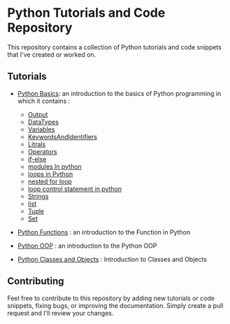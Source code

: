 # Python Tutorials and Code Repository

This repository contains a collection of Python tutorials and code snippets that I've created or worked on.

## Tutorials

- [Python Basics](https://github.com/Akash11gavhane/Python/tree/master/python%20Jupyter%20files): an introduction to the basics of Python programming in which it contains : 
  - [Output](https://github.com/Akash11gavhane/Python/blob/master/python%20Jupyter%20files/Python%20Basics/1%20output.ipynb)
  - [DataTypes]()
  - [Variables]()
  - [KeywordsAndIdentifiers]()
  - [Litrals]()
  - [Operators]()
  - [if-else]()
  - [modules In python]()
  - [loops in Python]()
  - [nested for loop]()
  - [loop control statement in python]()
  - [Strings]()
  - [list]()
  - [Tuple]()
  - [Set]()
  
  
- [Python Functions](https://github.com/Akash11gavhane/Python/tree/master/python%20Jupyter%20files/Functions) : an introduction to the Function in Python
- [Python OOP](https://github.com/Akash11gavhane/Python/tree/master/python%20Jupyter%20files/Python%20OOP) : an introduction to the Python OOP
- [Python Classes and Objects](https://github.com/Akash11gavhane/Python/tree/master/python%20Jupyter%20files/Python%20classes%20and%20Objects) : Introduction to Classes and Objects

## Contributing

Feel free to contribute to this repository by adding new tutorials or code snippets, fixing bugs, or improving the documentation. Simply create a pull request and I'll review your changes.



